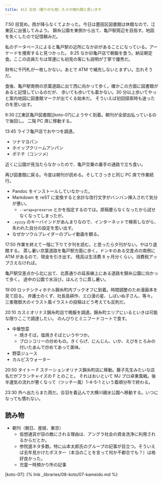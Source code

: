 ```yaml
---
title: 413 日目（曇りのち雨）久々の晴れ間と思いきや
---
```


7:50 目覚め。雨が降らなくてよかった。今日は墨田区図書館は休館なので、江東区に出張してみよう。
錦糸公園を東側から出て、亀戸駅周辺を目指す。地図を失くしたので記憶頼みだ。

私のデータベースによると亀戸駅の近所になか卯があることになっている。アーケードを捜索すると見つかった。
8:25 なか卯亀戸店で朝飯を食う。納豆朝定食。ここの店員たちは常連にも初見の客にも説明が丁寧で優秀だ。

財布に千円札が一枚しかない。あとで ATM で補充しないとまずい。忘れそうだ。

食後、亀戸駅南側の京葉道路に出て西に向かって歩く。確かこの方面に図書館があると記憶しているのだが、
歩いても歩いても着かない。30 分以上歩いてやっと案内地図に図書館マークが出てくる始末だ。
そういえば初回探索時も迷ったのを思い出す。

9:30 [江東区亀戸図書館][koto-07]にようやく到着。朝刊が全部出払っているので後回し。
二階 PC 席に移動する。

13:45 ライフ亀戸店でおやつを調達。

* ツナマヨパン
* ホイップクリームアンパン
* ポテチ（コンソメ）

近くに公園が見当たらなかったので、亀戸交番の裏手の通路で立ち食い。

再び図書館に戻る。今度は朝刊が読める。そしてさっきと同じ PC 席で作業続行。

* Pandoc をインストールしていなかった。
* Markdown を reST に変換すると余計な改行文字がバンバン挿入されて気分が悪い。
  * `--wrap=preserve` とかを指定するのでは。原稿要らなくなったから試せなくなってしまったが。
* `.xyzzy` のキーバインドがあんまりなので、インターネットで検索しながら、失われた自分の設定を思い出す。
* なぜかソウルブレイダーのプレイ動画を観る。

17:50 作業を終えて一階に下りて夕刊を読む。と思ったら夕刊がない。やはり退館する。
蒸し暑い京葉道路を亀戸駅方面に歩く。ドンキのある交差点の南側に ATM があるので、現金を引き出す。
残高は生活費 8 ヶ月分くらい。消費税アップさえなければ。

亀戸駅交差点から北に出て、北斎通りの延長線上にある道路を錦糸公園に向かって歩く。
途中の公園で水浴び。ほんとうに蒸し暑い。

19:00 ロッテシティホテル錦糸町内ブックオフに到着。時間調整のため漫画本を見て回る。
弁護士のくず、社長島耕作、エロ漫の星、しばいぬ子さん、等々。
三峯徹御大のイラスト風イラストの投稿はどう考えても反則だ。

20:10 カスミオリナス錦糸町店で晩飯を調達。錦糸町エリアにいるといきは可能な限りここで調達したい。
のんびりとミニフードコートで食す。

* 中華惣菜
  * 焼きそば。塩焼きそばというやつか。
  * ブロッコリーの炒めもの。きくらげ、にんじん、いか、えびをとろみの付いたあんで炒めてあって美味。
* 野菜ジュース
* カルピスウォーター

20:50 タイトー F ステーションオリナス錦糸町店に移動。藤子先生みたいな店名だがフランチャイズの F とのこと。
それはおいといて MJ プロ卓東風戦。後半運気の流れが悪くなって（ツッチー風）1-4-5-1 という着順分布で終わる。

23:30 外へ出たらまた雨だ。合羽を着込んで大横川親水公園へ移動する。いつになっても慣れない。

## 読み物

* 朝刊（朝日、産経、東京）
  * 仮想通貨が目の敵にされる理由は、アングラ社会の資金洗浄に利用されるからだとか。
  * 参院選ネタ多数。特に山本太郎氏のグループの記事が目立つ。そういえば去年見かけたポスター（本当のことを言って何か不都合でも？）は格好良かった。
  * 児童一時預かり所の記事

[koto-07]: {% link _libraries/08-koto/07-kameido.md %}
